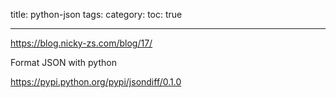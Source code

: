 title: python-json
tags:
category:
toc: true

---

https://blog.nicky-zs.com/blog/17/

Format JSON with python

https://pypi.python.org/pypi/jsondiff/0.1.0